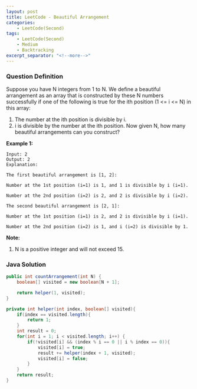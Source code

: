```yaml
---
layout: post
title: LeetCode - Beautiful Arrangement
categories:
    - LeetCode(Second)
tags:
    - LeetCode(Second)
    - Medium
    - Backtracking
excerpt_separator: "<!--more-->"
---
```


### Question Definition
Suppose you have N integers from 1 to N. We define a beautiful arrangement as an array that is constructed by these N numbers successfully if one of the following is true for the ith position (1 <= i <= N) in this array:

1. The number at the ith position is divisible by i.
2. i is divisible by the number at the ith position.
Now given N, how many beautiful arrangements can you construct?
<!--more-->

**Example 1:**
```
Input: 2
Output: 2
Explanation:

The first beautiful arrangement is [1, 2]:

Number at the 1st position (i=1) is 1, and 1 is divisible by i (i=1).

Number at the 2nd position (i=2) is 2, and 2 is divisible by i (i=2).

The second beautiful arrangement is [2, 1]:

Number at the 1st position (i=1) is 2, and 2 is divisible by i (i=1).

Number at the 2nd position (i=2) is 1, and i (i=2) is divisible by 1.
```
**Note:**
1. N is a positive integer and will not exceed 15.

### Java Solution
```java
public int countArrangement(int N) {
    boolean[] visited = new boolean[N + 1];

    return helper(1, visited);
}

private int helper(int index, boolean[] visited){
    if(index == visited.length){
        return 1;
    }
    int result = 0;
    for(int i = 1; i < visited.length; i++) {
        if(!visited[i] && (index % i == 0 || i % index == 0)){
            visited[i] = true;
            result += helper(index + 1, visited);
            visited[i] = false;
        }
    }
    return result;
}
```